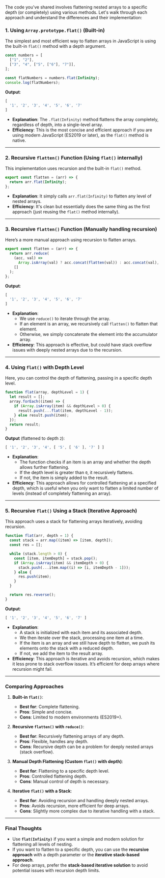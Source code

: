 The code you've shared involves flattening nested arrays to a specific depth (or completely) using various methods. Let's walk through each approach and understand the differences and their implementation:

### 1. **Using `Array.prototype.flat()` (Built-in)**

The simplest and most efficient way to flatten arrays in JavaScript is using the built-in `flat()` method with a depth argument. 

```javascript
const numbers = [
  ["1", "2"],
  ["3", "4", ["5", ["6"], "7"]],
];

const flatNumbers = numbers.flat(Infinity);
console.log(flatNumbers);
```

**Output**:
```javascript
[
  '1', '2', '3', '4', '5', '6', '7'
]
```

- **Explanation**: The `.flat(Infinity)` method flattens the array completely, regardless of depth, into a single-level array.
- **Efficiency**: This is the most concise and efficient approach if you are using modern JavaScript (ES2019 or later), as the `flat()` method is native.

---

### 2. **Recursive `flatten()` Function (Using `flat()` internally)**

This implementation uses recursion and the built-in `flat()` method.

```javascript
export const flatten = (arr) => {
  return arr.flat(Infinity);
};
```

- **Explanation**: It simply calls `arr.flat(Infinity)` to flatten any level of nested arrays.
- **Efficiency**: It's clean but essentially does the same thing as the first approach (just reusing the `flat()` method internally).

---

### 3. **Recursive `flatten()` Function (Manually handling recursion)**

Here’s a more manual approach using recursion to flatten arrays.

```javascript
export const flatten = (arr) => {
  return arr.reduce(
    (acc, val) =>
      Array.isArray(val) ? acc.concat(flatten(val)) : acc.concat(val),
    []
  );
};
```

**Output**:
```javascript
[
  '1', '2', '3', '4', '5', '6', '7'
]
```

- **Explanation**: 
  - We use `reduce()` to iterate through the array.
  - If an element is an array, we recursively call `flatten()` to flatten that element.
  - Otherwise, we simply concatenate the element into the accumulator array.
- **Efficiency**: This approach is effective, but could have stack overflow issues with deeply nested arrays due to the recursion.

---

### 4. **Using `flat()` with Depth Level**

Here, you can control the depth of flattening, passing in a specific depth level.

```javascript
function flat(array, depthLevel = 1) {
  let result = [];
  array.forEach((item) => {
    if (Array.isArray(item) && depthLevel > 0) {
      result.push(...flat(item, depthLevel - 1));
    } else result.push(item);
  });
  return result;
}
```

**Output** (flattened to depth `2`):
```javascript
[ '1', '2', '3', '4', [ '5', [ '6' ], '7' ] ]
```

- **Explanation**:
  - The function checks if an item is an array and whether the depth allows further flattening.
  - If the depth level is greater than `0`, it recursively flattens.
  - If not, the item is simply added to the result.
- **Efficiency**: This approach allows for controlled flattening at a specified depth, which is useful when you only want to flatten a limited number of levels (instead of completely flattening an array).

---

### 5. **Recursive `flat()` Using a Stack (Iterative Approach)**

This approach uses a stack for flattening arrays iteratively, avoiding recursion.

```javascript
function flat(arr, depth = 1) {
  const stack = arr.map((item) => [item, depth]);
  const res = [];

  while (stack.length > 0) {
    const [item, itemDepth] = stack.pop();
    if (Array.isArray(item) && itemDepth > 0) {
      stack.push(...item.map((i) => [i, itemDepth - 1]));
    } else {
      res.push(item);
    }
  }

  return res.reverse();
}
```

**Output**:
```javascript
[ '1', '2', '3', '4', '5', '6', '7' ]
```

- **Explanation**:
  - A stack is initialized with each item and its associated depth.
  - We then iterate over the stack, processing one item at a time.
  - If the item is an array and we still have depth to flatten, we push its elements onto the stack with a reduced depth.
  - If not, we add the item to the result array.
- **Efficiency**: This approach is iterative and avoids recursion, which makes it less prone to stack overflow issues. It’s efficient for deep arrays where recursion might fail.

---

### Comparing Approaches

1. **Built-in `flat()`**: 
   - **Best for**: Complete flattening.
   - **Pros**: Simple and concise.
   - **Cons**: Limited to modern environments (ES2019+).
   
2. **Recursive `flatten()` with `reduce()`**:
   - **Best for**: Recursively flattening arrays of any depth.
   - **Pros**: Flexible, handles any depth.
   - **Cons**: Recursive depth can be a problem for deeply nested arrays (stack overflow).

3. **Manual Depth Flattening (Custom `flat()` with depth)**:
   - **Best for**: Flattening to a specific depth level.
   - **Pros**: Controlled flattening depth.
   - **Cons**: Manual control of depth is necessary.

4. **Iterative `flat()` with a Stack**:
   - **Best for**: Avoiding recursion and handling deeply nested arrays.
   - **Pros**: Avoids recursion, more efficient for deep arrays.
   - **Cons**: Slightly more complex due to iterative handling with a stack.

---

### Final Thoughts

- Use **`flat(Infinity)`** if you want a simple and modern solution for flattening all levels of nesting.
- If you want to flatten to a specific depth, you can use the **recursive approach** with a depth parameter or the **iterative stack-based approach**.
- For deep arrays, prefer the **stack-based iterative solution** to avoid potential issues with recursion depth limits.


